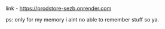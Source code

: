 link - https://prodstore-sezb.onrender.com


ps: only for my memory i aint no able to remember stuff so ya.
